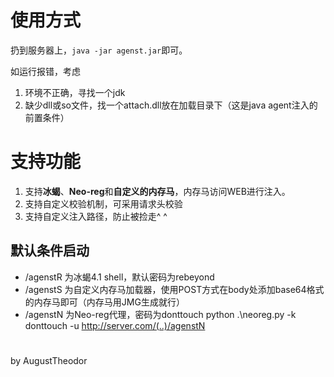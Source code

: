 # 使用方式
扔到服务器上，`java -jar agenst.jar`即可。

如运行报错，考虑
1. 环境不正确，寻找一个jdk
2. 缺少dll或so文件，找一个attach.dll放在加载目录下（这是java agent注入的前置条件）

# 支持功能
1. 支持**冰蝎**、**Neo-reg**和**自定义的内存马**，内存马访问WEB进行注入。
2. 支持自定义校验机制，可采用请求头校验
3. 支持自定义注入路径，防止被捡走^ ^

## 默认条件启动
+ /agenstR 为冰蝎4.1 shell，默认密码为rebeyond
+ /agenstS 为自定义内存马加载器，使用POST方式在body处添加base64格式的内存马即可（内存马用JMG生成就行）
+ /agenstN 为Neo-reg代理，密码为donttouch python .\neoreg.py -k donttouch -u http://server.com/(..)/agenstN

#
by AugustTheodor